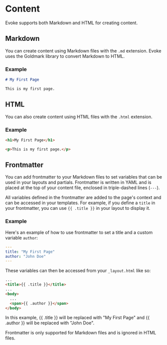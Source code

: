 # Content

Evoke supports both Markdown and HTML for creating content.

## Markdown

You can create content using Markdown files with the `.md` extension. Evoke uses the Goldmark library to convert Markdown to HTML.

### Example

```markdown
# My First Page

This is my first page.
```

## HTML

You can also create content using HTML files with the `.html` extension.

### Example

```html
<h1>My First Page</h1>

<p>This is my first page.</p>
```

## Frontmatter

You can add frontmatter to your Markdown files to set variables that can be used in your layouts and partials. Frontmatter is written in YAML and is placed at the top of your content file, enclosed in triple-dashed lines (`---`).

All variables defined in the frontmatter are added to the page's context and can be accessed in your templates. For example, if you define a `title` in your frontmatter, you can use `{{ .title }}` in your layout to display it.

### Example

Here's an example of how to use frontmatter to set a title and a custom variable `author`:

```yaml
---
title: "My First Page"
author: "John Doe"
---
```

These variables can then be accessed from your `_layout.html` like so:

```html
...
<title>{{ .title }}</title>
...
<body>
  ...
  <span>{{ .author }}</span>
</body>
```

In this example, {{ .title }} will be replaced with "My First Page" and {{ .author }} will be replaced with "John Doe".

Frontmatter is only supported for Markdown files and is ignored in HTML files.
